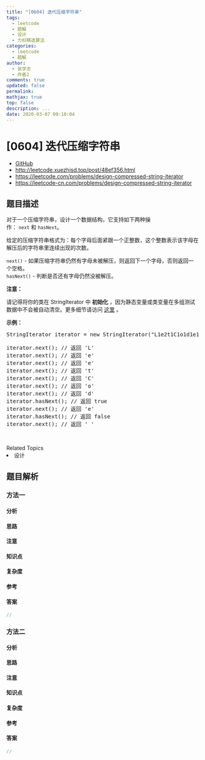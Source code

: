 ```yaml
---
title: "[0604] 迭代压缩字符串"
tags:
  - leetcode
  - 题解
  - 设计
  - 力扣精选算法
categories:
  - leetcode
  - 题解
author:
  - 张学志
  - 作者2
comments: true
updated: false
permalink:
mathjax: true
top: false
description: ...
date: 2020-03-07 00:10:04
---
```



# [0604] 迭代压缩字符串
* [GitHub](https://github.com/algoboy101/LeetCodeCrowdsource/tree/master/_posts/QA/%5B0604%5D%20%E8%BF%AD%E4%BB%A3%E5%8E%8B%E7%BC%A9%E5%AD%97%E7%AC%A6%E4%B8%B2.md)
* http://leetcode.xuezhisd.top/post/48ef356.html
* https://leetcode.com/problems/design-compressed-string-iterator
* https://leetcode-cn.com/problems/design-compressed-string-iterator


## 题目描述

<p>对于一个压缩字符串，设计一个数据结构，它支持如下两种操作：&nbsp;<code>next</code>&nbsp;和&nbsp;<code>hasNext</code>。</p>

<p>给定的压缩字符串格式为：每个字母后面紧跟一个正整数，这个整数表示该字母在解压后的字符串里连续出现的次数。</p>

<p><code>next()</code> - 如果压缩字符串仍然有字母未被解压，则返回下一个字母，否则返回一个空格。<br>
<code>hasNext()</code> - 判断是否还有字母仍然没被解压。</p>

<p><strong>注意：</strong></p>

<p>请记得将你的类在 StringIterator 中&nbsp;<strong>初始化</strong>&nbsp;，因为静态变量或类变量在多组测试数据中不会被自动清空。更多细节请访问 <a href="http://leetcode.com/faq/#different-output">这里</a>&nbsp;。</p>

<p><strong>示例：</strong></p>

<pre>StringIterator iterator = new StringIterator(&quot;L1e2t1C1o1d1e1&quot;);

iterator.next(); // 返回 &#39;L&#39;
iterator.next(); // 返回 &#39;e&#39;
iterator.next(); // 返回 &#39;e&#39;
iterator.next(); // 返回 &#39;t&#39;
iterator.next(); // 返回 &#39;C&#39;
iterator.next(); // 返回 &#39;o&#39;
iterator.next(); // 返回 &#39;d&#39;
iterator.hasNext(); // 返回 true
iterator.next(); // 返回 &#39;e&#39;
iterator.hasNext(); // 返回 false
iterator.next(); // 返回 &#39; &#39;
</pre>

<p>&nbsp;</p>
<div><div>Related Topics</div><div><li>设计</li></div></div>


## 题目解析


### 方法一

#### 分析

#### 思路

#### 注意

#### 知识点

#### 复杂度

#### 参考

#### 答案

```cpp
//
```


### 方法二

#### 分析

#### 思路

#### 注意

#### 知识点

#### 复杂度

#### 参考

#### 答案

```cpp
//
```


